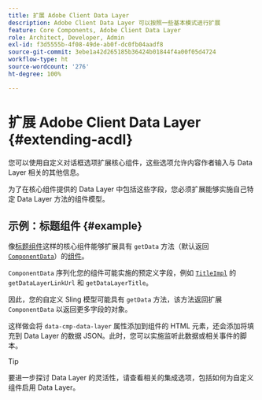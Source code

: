 ```yaml
---
title: 扩展 Adobe Client Data Layer
description: Adobe Client Data Layer 可以按照一些基本模式进行扩展
feature: Core Components, Adobe Client Data Layer
role: Architect, Developer, Admin
exl-id: f3d5555b-4f08-49de-ab0f-dc0fb04aadf8
source-git-commit: 3ebe1a42d265185b36424b01844f4a00f05d4724
workflow-type: ht
source-wordcount: '276'
ht-degree: 100%

---
```


# 扩展 Adobe Client Data Layer {#extending-acdl}

您可以使用自定义对话框选项扩展核心组件，这些选项允许内容作者输入与 Data Layer 相关的其他信息。

为了在核心组件提供的 Data Layer 中包括这些字段，您必须扩展能够实施自己特定 Data Layer 方法的组件模型。

## 示例：标题组件 {#example}

像[标题组件](https://github.com/adobe/aem-core-wcm-components/blob/master/bundles/core/src/main/java/com/adobe/cq/wcm/core/components/models/Title.java)这样的核心组件能够扩展具有 `getData` 方法（默认返回 [`ComponentData`](https://github.com/adobe/aem-core-wcm-components/blob/master/bundles/core/src/main/java/com/adobe/cq/wcm/core/components/models/datalayer/ComponentData.java)）的[组件](https://github.com/adobe/aem-core-wcm-components/blob/master/bundles/core/src/main/java/com/adobe/cq/wcm/core/components/models/Title.java)。

`ComponentData` 序列化您的组件可能实施的预定义字段，例如 [`TitleImpl`](https://github.com/adobe/aem-core-wcm-components/blob/master/bundles/core/src/main/java/com/adobe/cq/wcm/core/components/internal/models/v1/TitleImpl.java) 的 `getDataLayerLinkUrl` 和 `getDataLayerTitle`。

因此，您的自定义 Sling 模型可能具有 `getData` 方法，该方法返回扩展 `ComponentData` 以返回更多字段的对象。

这样做会将 `data-cmp-data-layer` 属性添加到组件的 HTML 元素，还会添加将填充到 Data Layer 的数据 JSON。此时，您可以实施监听此数据或相关事件的脚本。

>[!TIP]
>
>要进一步探讨 Data Layer 的灵活性，请查看相关的集成选项，包括如何为自定义组件启用 Data Layer。
